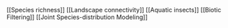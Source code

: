 [[Species richness]]
[[Landscape connectivity]]
[[Aquatic insects]]
[[Biotic Filtering]]
[[Joint Species-distribution Modeling]]
